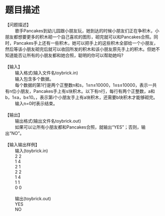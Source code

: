 # 题目描述


<div>
【问题描述】
</div>
<div style="text-indent:24pt;">
歌手Pancakes到幼儿园跟小朋友玩，她到达的时候小朋友们正在争积木，小朋友都想要更多的积木砌一个自己喜欢的图形，砌完就可以和Pancakes合照。同时，Pancakes手上还有一些积木，她可以把手上的这些积木全部给一个小朋友，然后等该小朋友砌完后就可以收回所发的积木和该小朋友原先手上的积木。但她不知道能否让所有的小朋友都和她合照，聪明的你可以帮助她吗?
</div>
<div style="text-indent:24pt;">
 
</div>
<div>
【输入】
</div>
<div style="text-indent:24pt;">
输入格式(输入文件名<span>toybrick.in</span>)
</div>
<div style="text-indent:24pt;">
输入包含多个数据。
</div>
<div style="text-indent:24pt;">
每个数据的第1行是两个正整数n和s，1≤n≤10000，1≤s≤10000，表示一共有n位小朋友，Pancakes手上有s块积木。以下有n行，每行有两个正整数，a和b，1≤a，b≤10。，表示第<span>i</span>个小朋友手上有a块积木，还需要b块积木才能够砌完。
</div>
<div style="text-indent:24pt;">
输入n=0时表示结束。
</div>
<div style="text-indent:24pt;">
 
</div>
<div>
【输出】
</div>
<div style="text-indent:24pt;">
输出格式(输出文件名<span>toybrick.out</span>)
</div>
<div style="text-indent:24pt;">
如果可以让所有小朋友都和Pancakes合照，就输出“YES”；否则，输出“NO”。
</div>
<div style="text-indent:24pt;">
 
</div>
<div>
【输入输出样例】
</div>
<div style="text-indent:24pt;">
输入(<span>toybrick.</span>in)
</div>
<div style="text-indent:24pt;">
2 <span>2</span> 
</div>
<div style="text-indent:24pt;">
1 4
</div>
<div style="text-indent:24pt;">
2 1
</div>
<div style="text-indent:24pt;">
2 2
</div>
<div style="text-indent:24pt;">
1 4
</div>
<div style="text-indent:24pt;">
1 1
</div>
<div style="text-indent:24pt;">
0 <span>0</span> 
</div>
<div style="text-indent:24pt;">
 
</div>
<div style="text-indent:24pt;">
输出(<span>toybrick.</span>out)
</div>
<div style="text-indent:24pt;">
YES
</div>
<div style="text-indent:24pt;">
NO
</div>
